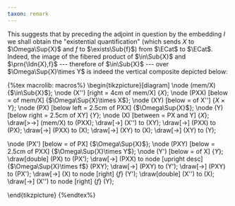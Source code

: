 ```yaml
---
taxon: remark
---
```


This suggests that by preceding the adjoint in question by the embedding $I$ we
shall obtain the "existential quantification" (which sends $X$ to
$\Omega\Sup{X}$ and $f$ to $\exists\Sub{f}$) from $\ECat$ to $\ECat$. Indeed,
the image of the fibered product of $\in\Sub{X}$ and $\prn{\Idn{X},f}$ ---
therefore of $\in\Sub{X}$ --- over $\Omega\Sup{X}\times Y$ is indeed the
vertical composite depicted below:

{%tex macrolib: macros%}
\begin{tikzpicture}[diagram]
\node (mem/X) {$\in\Sub{X}$};
\node (X'') [right = 4cm of mem/X] {$X$};
\node (PXX) [below = of mem/X] {$\Omega\Sup{X}\times X$};
\node (XY) [below = of X''] {$X\times Y$};
\node (PX) [below left = 2.5cm of PXX] {$\Omega\Sup{X}$};
\node (Y) [below right = 2.5cm of XY] {$Y$};
\node (X) [between = PX and Y] {$X$};
\draw[>->] (mem/X) to (PXX);
\draw[->] (X'') to (XY);
\draw[->] (PXX) to (PX);
\draw[->] (PXX) to (X);
\draw[->] (XY) to (X);
\draw[->] (XY) to (Y);

\node (PX') [below = of PX] {$\Omega\Sup{X}$};
\node (PXY) [below = 2.5cm of PXX] {$\Omega\Sup{X}\times Y$};
\node (Y') [below = of X] {$Y$};
\draw[double] (PX) to (PX');
\draw[->] (PXX) to node [upright desc] {$\Omega\Sup{X}\times f$} (PXY);
\draw[->] (PXY) to (Y');
\draw[->] (PXY) to (PX');
\draw[->] (X) to node [right] {$f$} (Y');
\draw[double] (X'') to (X);
\draw[->] (X'') to node [right] {$f$} (Y);

\end{tikzpicture}
{%endtex%}
